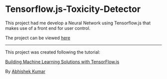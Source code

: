 # Tensorflow.js-Toxicity-Detector

This project had me develop a Neural Network using Tensorflow.js that makes use of a front end for user control.

The project can be viewed [here](https://admsterling.github.io/Tensorflow.js-Toxicity-Detector/)

---

This project was created following the tutorial:

[Building Machine Learning Solutions with TensorFlow.js](https://app.pluralsight.com/course-player?clipId=15903c39-cc48-4127-9d44-12617d0e8713)

By [Abhishek Kumar](https://www.linkedin.com/in/meabhishekkumar/)

